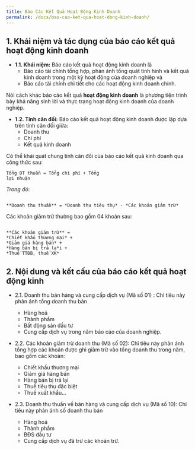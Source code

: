 ```yaml
---
title: Báo Các Kết Quả Hoạt Động Kinh Doanh
permalink: /docs/bao-cao-ket-qua-hoat-dong-kinh-doanh/
---
```



## 1. Khái niệm và tác dụng của báo cáo kết quả hoạt động kinh doanh

 * **1.1. Khái niệm:**
Báo cáo kết quả hoạt động kinh doanh là 
   * Báo cáo tài chính tổng hợp, phản ánh tổng quát tình hình và kết quả kinh doanh trong một kỳ hoạt động của doanh nghiệp và 
   * Báo cáo tài chính chi tiết cho các hoạt động kinh doanh chính.
 
Nói cách khác báo cáo kết quả **hoạt động kinh doanh** là phương tiện trình bày khả năng sinh lời và thực trạng hoạt động kinh doanh của doanh nghiệp.


 * **1.2. Tính cân đối:**
Báo cáo kết quả hoạt động kinh doanh được lập dựa trên tính cân đối giữa:
   * Doanh thu
   * Chi phí
   * Kết quả kinh doanh
 
Có thể khái quát chung tính cân đối của báo cáo kết quả kinh doanh qua công thức sau: 

<code class="highlighter-rouge">Tổng DT thuần = Tổng chi phí + Tổng lợi nhuận</code>

*Trong đó*:

<code class="highlighter-rouge">
**Doanh thu thuần** = *Doanh thu tiêu thụ* - *Các khoản giảm trừ*
</code>

Các khoản giảm trừ thường bao gồm 04 khoản sau:

<code class="highlighter-rouge">
**Các khoản giảm trừ** = 
*Chiết khấu thương mại* +
*Giảm giá hàng bán* +
*Hàng bán bị trả lạ*i +
*Thuế TTĐB, thuế XK*
</code> 


## 2. Nội dung và kết cấu của báo cáo kết quả hoạt động kinh

 * 2.1. Doanh thu bán hàng và cung cấp dịch vụ (Mã số 01) : 
Chỉ tiêu này phản ánh tổng doanh thu bán 
   * Hàng hoá
   * Thành phẩm
   * Bất động sản đầu tư 
   * Cung cấp dịch vụ trong năm báo cáo của doanh nghiệp. <br>

* 2.2. Các khoản giảm trừ doanh thu (Mã số 02): 
Chỉ tiêu này phản ánh tổng hợp các khoản được ghi giảm trừ vào tổng doanh thu trong năm, bao gồm các khoản: 
   * Chiết khấu thương mại
   * Giảm giá hàng bán
   * Hàng bán bị trả lại 
   * Thuế tiêu thụ đặc biệt
   * Thuế xuất khẩu... <br>

* 2.3. Doanh thu thuần về bán hàng và cung cấp dịch vụ (Mã số 10): 
Chỉ tiêu này phản ánh số doanh thu bán 
   * Hàng hoá
   * Thành phẩm
   * BĐS đầu tư 
   * Cung cấp dịch vụ đã trừ các khoản trừ. 
